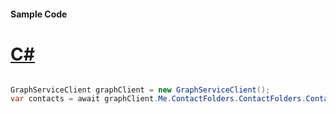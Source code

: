 #### Sample Code
# [C#](#tab/Csharp)

```C#

GraphServiceClient graphClient = new GraphServiceClient();
var contacts = await graphClient.Me.ContactFolders.ContactFolders.Contacts.Contacts.Request().GetAsync();

```